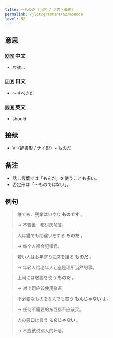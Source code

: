 ```yaml
---
title: 〜ものだ（当然 / 忠告・義務）
permalink: /jlpt/grammars/n2/monoda
level: N2
---
```


## 意思

### 🇨🇳 中文

- 应该...

### 🇯🇵 日文

- 〜すべきだ

### 🇬🇧 英文

- should

## 接续

- V（辞書形 / ナイ形）+ ものだ

## 备注

- 話し言葉では「もんだ」を使うことも多い。
- 否定形は「〜ものではない」。

## 例句

> 誰でも、残業はいやな **ものです** 。
>
> → 不管谁，都讨厌加班。

> 人は誰でも間違いをする **ものだ** 。
>
> → 每个人都会犯错误。

> 若い人はお年寄りに席を譲る **ものだ** 。
>
> → 年轻人给老年人让座是理所当然的事。

> 上司には敬語を使う **ものだ** 。
>
> → 对上司应该使用敬语。

> 不必要なものをなんでも買う **もんじゃない** よ。
>
> → 任何不需要的东西都不应该买。

> 人の悪口は言う **ものじゃない** 。
>
> → 不应该说别人的坏话。


